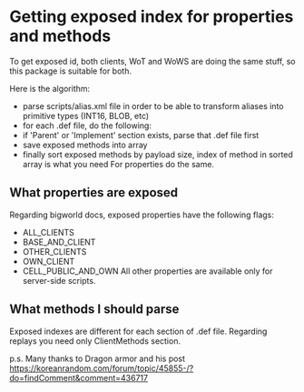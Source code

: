 # Getting exposed index for properties and methods

To get exposed id, both clients, WoT and WoWS are doing the same stuff, so this package is suitable for both.

Here is the algorithm:
- parse scripts/alias.xml file in order to be able to transform aliases into primitive types (INT16, BLOB, etc)
- for each .def file, do the following:
 - if 'Parent' or 'Implement' section exists, parse that .def file first
 - save exposed methods into array
- finally sort exposed methods by payload size, index of method in sorted array is what you need
For properties do the same.

## What properties are exposed
Regarding bigworld docs, exposed properties have the following flags:
- ALL_CLIENTS
- BASE_AND_CLIENT
- OTHER_CLIENTS
- OWN_CLIENT
- CELL_PUBLIC_AND_OWN
All other properties are available only for server-side scripts.

## What methods I should parse
Exposed indexes are different for each section of .def file. Regarding replays you need only ClientMethods section.


p.s. Many thanks to Dragon armor and his post https://koreanrandom.com/forum/topic/45855-/?do=findComment&comment=436717